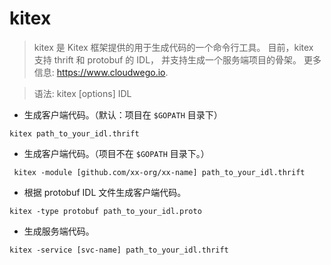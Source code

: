 # kitex

> kitex 是 Kitex 框架提供的用于生成代码的一个命令行工具。
> 目前，kitex 支持 thrift 和 protobuf 的 IDL，
> 并支持生成一个服务端项目的骨架。
> 更多信息: <https://www.cloudwego.io>.

> 语法: kitex [options] IDL

- 生成客户端代码。（默认：项目在 `$GOPATH` 目录下）

`kitex path_to_your_idl.thrift`

- 生成客户端代码。（项目不在 `$GOPATH` 目录下。）

` kitex -module [github.com/xx-org/xx-name] path_to_your_idl.thrift`

- 根据 protobuf IDL 文件生成客户端代码。

`kitex -type protobuf path_to_your_idl.proto`

- 生成服务端代码。

`kitex -service [svc-name] path_to_your_idl.thrift`
